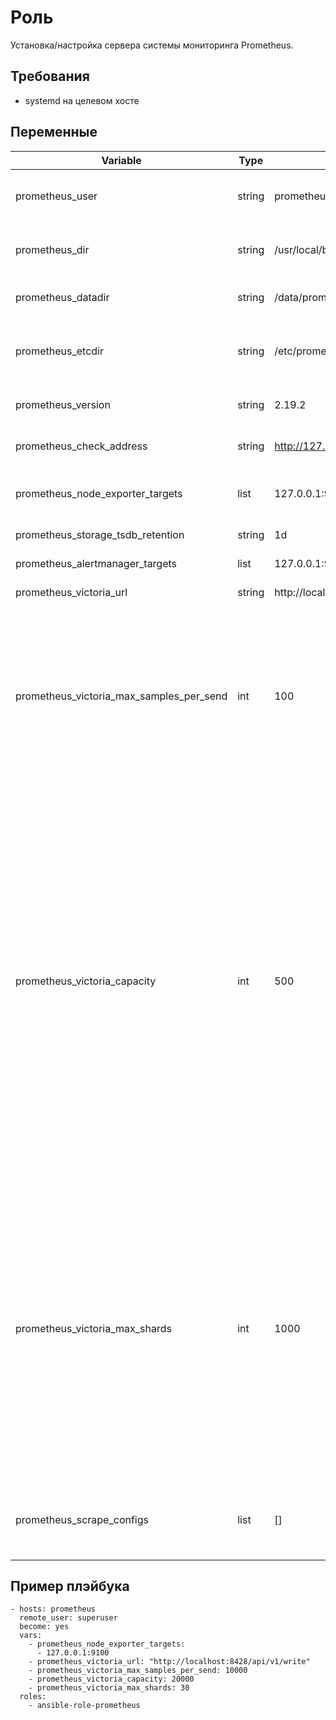 Роль
=========

Установка/настройка сервера системы мониторинга Prometheus.

Требования
------------

- systemd на целевом хосте

Переменные
------------

| Variable | Type | Default | Comment |
| ------ | ------ | -------  | ---------- |
| prometheus_user | string | prometheus | Пользователь, под которым работает служба |
| prometheus_dir | string | /usr/local/bin | Директория, куда копируется бинарник |
| prometheus_datadir | string | /data/prometheus | Директория хранения метрик  |
| prometheus_etcdir | string | /etc/prometheus | Директория, куда копируется файл конфигурации |
| prometheus_version | string | 2.19.2 | Версия исполняемого файла |
| prometheus_check_address | string | http://127.0.0.1:9090 | Адрес для проверки службы |
| prometheus_node_exporter_targets | list | 127.0.0.1:9100 | Список опрашиваемых хостов с node_exporter |
| prometheus_storage_tsdb_retention | string | 1d | Время жизни метрик в tsdb |
| prometheus_alertmanager_targets | list | 127.0.0.1:9093 | Список хостов с AlertManager |
| prometheus_victoria_url | string | http://localhost:8428/api/v1/write | url для remote write |
| prometheus_victoria_max_samples_per_send | int | 100 | Max samples per send can be adjusted depending on the backend in use. Many systems work very well by sending more samples per batch without a significant increase in latency. |
| prometheus_victoria_capacity | int | 500 | Capacity controls how many samples are queued in memory per shard before blocking reading from the WAL. Once the WAL is blocked, samples cannot be appended to any shards and all throughput will cease. Capacity should be high enough to avoid blocking other shards in most cases, but too much capacity can cause excess memory consumption and longer times to clear queues during resharding. |
| prometheus_victoria_max_shards | int | 1000 | Max shards configures the maximum number of shards, or parallelism, Prometheus will use for each remote write queue. Prometheus will try not to use too many shards, but if the queue falls behind the remote write component will increase the number of shards up to max shards to increase throughput. |
| prometheus_scrape_configs | list | [] | Section specifies a set of targets and parameters describing how to scrape them |

Пример плэйбука
--------------

    - hosts: prometheus
      remote_user: superuser
      become: yes
      vars:
        - prometheus_node_exporter_targets:
          - 127.0.0.1:9100
        - prometheus_victoria_url: "http://localhost:8428/api/v1/write"
        - prometheus_victoria_max_samples_per_send: 10000
        - prometheus_victoria_capacity: 20000
        - prometheus_victoria_max_shards: 30
      roles:
        - ansible-role-prometheus
